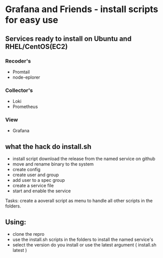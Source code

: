 # Grafana and Friends - install scripts for easy use

## Services ready to install on Ubuntu and RHEL/CentOS(EC2)

### Recoder's
- Promtail
- node-eplorer
### Collector's
- Loki
- Prometheus
### View
- Grafana

  
## what the hack do install.sh
- install script download the release from the named service on github
- move and rename binary to the system
- create config
- create user and group
- add user to a spec group
- create a service file
- start and enable the service

Tasks: create a aoverall script as menu to handle all other scripts in the folders.

## Using:

- clone the repro
- use the install.sh scripts in the folders to install the named service's
- select the version do you install or use the latest argument ( install.sh latest )
